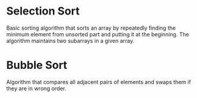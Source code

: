 # Selection Sort

Basic sorting algorithm that sorts an array by repeatedly finding the minimum element from unsorted part and putting it at the beginning. The algorithm maintains two subarrays in a given array.

# Bubble Sort

Algorithm that compares all adjacent pairs of elements and swaps them if they are in wrong order.

